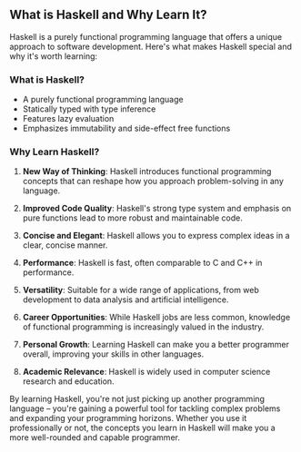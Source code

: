 ## What is Haskell and Why Learn It?

Haskell is a purely functional programming language that offers a unique approach to software development. Here's what makes Haskell special and why it's worth learning:

### What is Haskell?

- A purely functional programming language
- Statically typed with type inference
- Features lazy evaluation
- Emphasizes immutability and side-effect free functions

### Why Learn Haskell?

1. **New Way of Thinking**: Haskell introduces functional programming concepts that can reshape how you approach problem-solving in any language.

2. **Improved Code Quality**: Haskell's strong type system and emphasis on pure functions lead to more robust and maintainable code.

3. **Concise and Elegant**: Haskell allows you to express complex ideas in a clear, concise manner.

4. **Performance**: Haskell is fast, often comparable to C and C++ in performance.

5. **Versatility**: Suitable for a wide range of applications, from web development to data analysis and artificial intelligence.

6. **Career Opportunities**: While Haskell jobs are less common, knowledge of functional programming is increasingly valued in the industry.

7. **Personal Growth**: Learning Haskell can make you a better programmer overall, improving your skills in other languages.

8. **Academic Relevance**: Haskell is widely used in computer science research and education.

By learning Haskell, you're not just picking up another programming language – you're gaining a powerful tool for tackling complex problems and expanding your programming horizons. Whether you use it professionally or not, the concepts you learn in Haskell will make you a more well-rounded and capable programmer.
